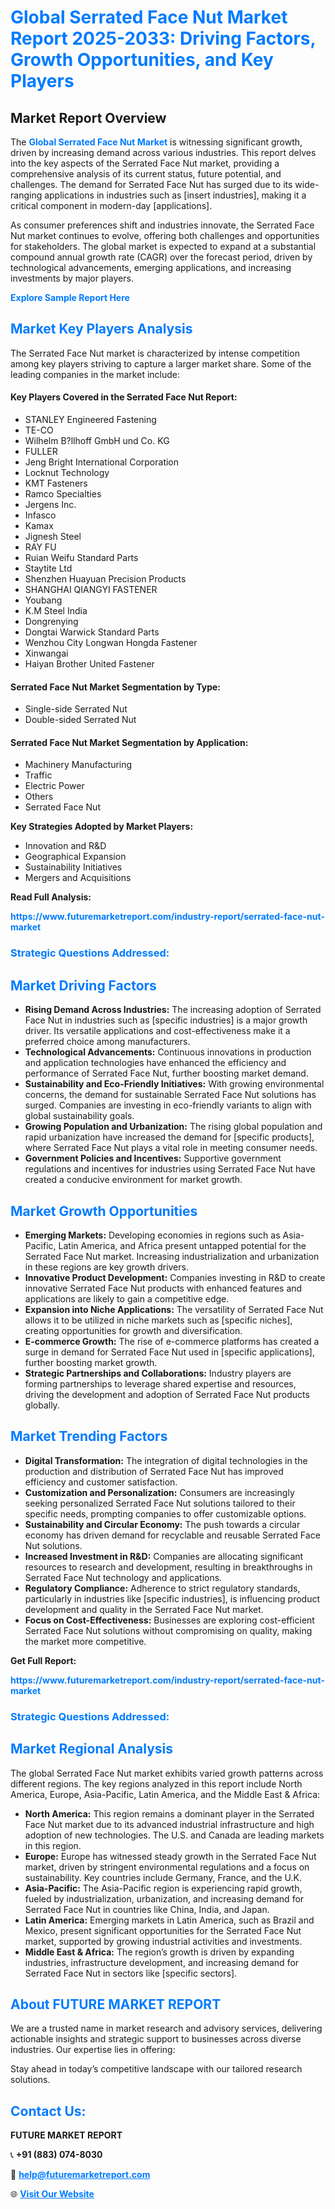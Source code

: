 <h1 style="color: #007BFF;">Global Serrated Face Nut Market Report 2025-2033: Driving Factors, Growth Opportunities, and Key Players</h1>

<section id="overview">
<h2>Market Report Overview</h2>
<p>The <a href="https://www.futuremarketreport.com/industry-report/serrated-face-nut-market" style="color: #007BFF; text-decoration: none;"><strong>Global Serrated Face Nut Market</strong></a> is witnessing significant growth, driven by increasing demand across various industries. This report delves into the key aspects of the Serrated Face Nut market, providing a comprehensive analysis of its current status, future potential, and challenges. The demand for Serrated Face Nut has surged due to its wide-ranging applications in industries such as [insert industries], making it a critical component in modern-day [applications].</p>
<p>As consumer preferences shift and industries innovate, the Serrated Face Nut market continues to evolve, offering both challenges and opportunities for stakeholders. The global market is expected to expand at a substantial compound annual growth rate (CAGR) over the forecast period, driven by technological advancements, emerging applications, and increasing investments by major players.</p>
</section>

<section id="overview">
<p><a href="https://www.futuremarketreport.com/request-sample/reportId=111767" style="color: #007BFF; text-decoration: none;"><strong>Explore Sample Report Here</strong></a></p>
</section>

<section id="key-players">
<h2 style="color: #007BFF;">Market Key Players Analysis</h2>
<p>The Serrated Face Nut market is characterized by intense competition among key players striving to capture a larger market share. Some of the leading companies in the market include:</p>
<h4>Key Players Covered in the Serrated Face Nut Report:</h4>
<ul><li>STANLEY Engineered Fastening</li><li>TE-CO</li><li>Wilhelm B?llhoff GmbH und Co. KG</li><li>FULLER</li><li>Jeng Bright International Corporation</li><li>Locknut Technology</li><li>KMT Fasteners</li><li>Ramco Specialties</li><li>Jergens Inc.</li><li>Infasco</li><li>Kamax</li><li>Jignesh Steel</li><li>RAY FU</li><li>Ruian Weifu Standard Parts</li><li>Staytite Ltd</li><li>Shenzhen Huayuan Precision Products</li><li>SHANGHAI QIANGYI FASTENER</li><li>Youbang</li><li>K.M Steel India</li><li>Dongrenying</li><li>Dongtai Warwick Standard Parts</li><li>Wenzhou City Longwan Hongda Fastener</li><li>Xinwangai</li><li>Haiyan Brother United Fastener</li></ul>
<h4>Serrated Face Nut Market Segmentation by Type:</h4>
<ul><li>Single-side Serrated Nut</li><li>Double-sided Serrated Nut</li></ul>

<h4>Serrated Face Nut Market Segmentation by Application:</h4>
<ul><li>Machinery Manufacturing</li><li>Traffic</li><li>Electric Power</li><li>Others</li><li>Serrated Face Nut</li></ul>
<p><strong>Key Strategies Adopted by Market Players:</strong></p>
<ul>
<li>Innovation and R&D</li>
<li>Geographical Expansion</li>
<li>Sustainability Initiatives</li>
<li>Mergers and Acquisitions</li>
</ul>
</section>

<section>
<p><strong>Read Full Analysis: </strong></p><a href="https://www.futuremarketreport.com/industry-report/serrated-face-nut-market" style="color: #007BFF; text-decoration: none;"><strong>https://www.futuremarketreport.com/industry-report/serrated-face-nut-market</strong></a>
<h3 style="color: #007BFF;">Strategic Questions Addressed:</h3>
</section>

<section id="driving-factors">
<h2 style="color: #007BFF;">Market Driving Factors</h2>
<ul>
<li><strong>Rising Demand Across Industries:</strong> The increasing adoption of Serrated Face Nut in industries such as [specific industries] is a major growth driver. Its versatile applications and cost-effectiveness make it a preferred choice among manufacturers.</li>
<li><strong>Technological Advancements:</strong> Continuous innovations in production and application technologies have enhanced the efficiency and performance of Serrated Face Nut, further boosting market demand.</li>
<li><strong>Sustainability and Eco-Friendly Initiatives:</strong> With growing environmental concerns, the demand for sustainable Serrated Face Nut solutions has surged. Companies are investing in eco-friendly variants to align with global sustainability goals.</li>
<li><strong>Growing Population and Urbanization:</strong> The rising global population and rapid urbanization have increased the demand for [specific products], where Serrated Face Nut plays a vital role in meeting consumer needs.</li>
<li><strong>Government Policies and Incentives:</strong> Supportive government regulations and incentives for industries using Serrated Face Nut have created a conducive environment for market growth.</li>
</ul>
</section>

<section id="growth-opportunities">
<h2 style="color: #007BFF;">Market Growth Opportunities</h2>
<ul>
<li><strong>Emerging Markets:</strong> Developing economies in regions such as Asia-Pacific, Latin America, and Africa present untapped potential for the Serrated Face Nut market. Increasing industrialization and urbanization in these regions are key growth drivers.</li>
<li><strong>Innovative Product Development:</strong> Companies investing in R&D to create innovative Serrated Face Nut products with enhanced features and applications are likely to gain a competitive edge.</li>
<li><strong>Expansion into Niche Applications:</strong> The versatility of Serrated Face Nut allows it to be utilized in niche markets such as [specific niches], creating opportunities for growth and diversification.</li>
<li><strong>E-commerce Growth:</strong> The rise of e-commerce platforms has created a surge in demand for Serrated Face Nut used in [specific applications], further boosting market growth.</li>
<li><strong>Strategic Partnerships and Collaborations:</strong> Industry players are forming partnerships to leverage shared expertise and resources, driving the development and adoption of Serrated Face Nut products globally.</li>
</ul>
</section>

<section id="trending-factors">
<h2 style="color: #007BFF;">Market Trending Factors</h2>
<ul>
<li><strong>Digital Transformation:</strong> The integration of digital technologies in the production and distribution of Serrated Face Nut has improved efficiency and customer satisfaction.</li>
<li><strong>Customization and Personalization:</strong> Consumers are increasingly seeking personalized Serrated Face Nut solutions tailored to their specific needs, prompting companies to offer customizable options.</li>
<li><strong>Sustainability and Circular Economy:</strong> The push towards a circular economy has driven demand for recyclable and reusable Serrated Face Nut solutions.</li>
<li><strong>Increased Investment in R&D:</strong> Companies are allocating significant resources to research and development, resulting in breakthroughs in Serrated Face Nut technology and applications.</li>
<li><strong>Regulatory Compliance:</strong> Adherence to strict regulatory standards, particularly in industries like [specific industries], is influencing product development and quality in the Serrated Face Nut market.</li>
<li><strong>Focus on Cost-Effectiveness:</strong> Businesses are exploring cost-efficient Serrated Face Nut solutions without compromising on quality, making the market more competitive.</li>
</ul>
</section>

<section>
<p><strong>Get Full Report: </strong></p><a href="https://www.futuremarketreport.com/industry-report/serrated-face-nut-market" style="color: #007BFF; text-decoration: none;"><strong>https://www.futuremarketreport.com/industry-report/serrated-face-nut-market</strong></a>
<h3 style="color: #007BFF;">Strategic Questions Addressed:</h3>
</section>


<section id="regional-analysis">
<h2 style="color: #007BFF;">Market Regional Analysis</h2>
<p>The global Serrated Face Nut market exhibits varied growth patterns across different regions. The key regions analyzed in this report include North America, Europe, Asia-Pacific, Latin America, and the Middle East & Africa:</p>
<ul>
<li><strong>North America:</strong> This region remains a dominant player in the Serrated Face Nut market due to its advanced industrial infrastructure and high adoption of new technologies. The U.S. and Canada are leading markets in this region.</li>
<li><strong>Europe:</strong> Europe has witnessed steady growth in the Serrated Face Nut market, driven by stringent environmental regulations and a focus on sustainability. Key countries include Germany, France, and the U.K.</li>
<li><strong>Asia-Pacific:</strong> The Asia-Pacific region is experiencing rapid growth, fueled by industrialization, urbanization, and increasing demand for Serrated Face Nut in countries like China, India, and Japan.</li>
<li><strong>Latin America:</strong> Emerging markets in Latin America, such as Brazil and Mexico, present significant opportunities for the Serrated Face Nut market, supported by growing industrial activities and investments.</li>
<li><strong>Middle East & Africa:</strong> The region’s growth is driven by expanding industries, infrastructure development, and increasing demand for Serrated Face Nut in sectors like [specific sectors].</li>
</ul>
</section>

<footer>
<h2 style="color: #007BFF;">About FUTURE MARKET REPORT</h2>
<p>We are a trusted name in market research and advisory services, delivering actionable insights and strategic support to businesses across diverse industries. Our expertise lies in offering:</p>

<p>Stay ahead in today’s competitive landscape with our tailored research solutions.</p>

<h2 style="color: #007BFF;">Contact Us:</h2>
<p><strong>FUTURE MARKET REPORT</strong></p>
<p>📞 <strong>+91 (883) 074-8030</strong></p>
<p>📧 <strong><a href="mailto:help@futuremarketreport.com" style="color: #007BFF;">help@futuremarketreport.com</a></strong></p>
<p>🌐 <strong><a href="https://www.futuremarketreport.com/" style="color: #007BFF;">Visit Our Website</a></strong></p>
</footer>
